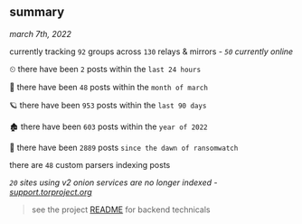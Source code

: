 
## summary
_march 7th, 2022_

currently tracking `92` groups across `130` relays & mirrors - _`50` currently online_

⏲ there have been `2` posts within the `last 24 hours`

🦈 there have been `48` posts within the `month of march`

🪐 there have been `953` posts within the `last 90 days`

🏚 there have been `603` posts within the `year of 2022`

🦕 there have been `2889` posts `since the dawn of ransomwatch`

there are `48` custom parsers indexing posts

_`20` sites using v2 onion services are no longer indexed - [support.torproject.org](https://support.torproject.org/onionservices/v2-deprecation/)_

> see the project [README](https://github.com/thetanz/ransomwatch#ransomwatch--) for backend technicals
